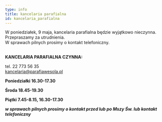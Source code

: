 ```yaml
---
type: info
title: kancelaria parafialna
id: kancelaria_parafialna
---
```

W poniedziałek, 9 maja, kancelaria parafialna będzie wyjątkowo nieczynna. Przepraszamy za utrudnienia. \
W sprawach pilnych prosimy o kontakt telefoniczny.

\
**KANCELARIA PARAFIALNA CZYNNA:**

tel. 22 773 56 35\
kancelaria@parafiawesola.pl

**Poniedziałki 16.30-17.30**

**Środa 18.45-19.30**

**Piątki 7.45-8.15, 16.30-17.30**

***w sprawach pilnych prosimy o kontakt przed lub po Mszy Św. lub kontakt telefoniczny***